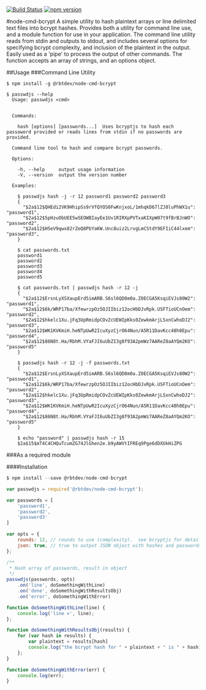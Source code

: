 [![Build Status](https://travis-ci.org/rbtdev/node-cmd-bcrypt.svg?branch=v0.0.9)](https://travis-ci.org/rbtdev/node-cmd-bcrypt)
[![npm version](https://badge.fury.io/js/%40rbtdev%2Fnode-cmd-bcrypt.svg)](https://badge.fury.io/js/%40rbtdev%2Fnode-cmd-bcrypt)

#node-cmd-bcrypt
A simple utility to hash plaintext arrays or line delimited text files into bcrypt hashes.  Provides both
a utility for command line use, and a module function for use in your application.
The command line utility reads from stdin and outputs to stdout, and includes several options for specifying
bcrypt complexity, and inclusion of the plaintext in the output. Easily used as a 'pipe' to process the 
output of other commands.  The function accepts an array of strings, and an options object.

##Usage
###Command Line Utility
```
$ npm install -g @rbtdev/node-cmd-bcrypt

$ passwdjs --help
  Usage: passwdjs <cmd>


  Commands:

    hash [options] [passwords...]  Uses bcryptjs to hash each passoword provided or reads lines from stdin if no passwords are provided.

  Command line tool to hash and compare bcrypt passwords.

  Options:

    -h, --help     output usage information
    -V, --version  output the version number

  Examples:

    $ passwdjs hash -j -r 12 password1 password2 password3 
    {
      "$2a$12$QHEdi2VK9HhipSs9rVfQYOS0FwKnjxoL/1mhqkD67lZJ0luPhWX1u": "password1",
      "$2a$12$5pHzuObUEE5wSEOWBIayEe1Uv1RIRXpPVTxaKIXpW07t9fBrBJnWO": "password2",
      "$2a$12$H5eV9qwx82rZeQ8PbYaKW.Unc8uiz2LrvgLmCStdY9EFIiC44lxem": "password3",
    }

    $ cat passwords.txt
    password1
    password2
    password3
    password4
    password5

    $ cat passwords.txt | passwdjs hash -r 12 -j
    {
      "$2a$12$ErsnLyXSXaupErd5imARB.S6sl6QD8m0a.Z0ECGA5KsqiEVJs80W2": "password1",
      "$2a$12$6k/WRP17ba/XfewrzpOz5OJIIbiz12ocHbDJvRpk.USFTioUCnOem": "password2",
      "$2a$12$hkelc1Xu.jFq3UpRmidpCOvZcUEWIpKks0ZewkmArjLSxnCwhoDJ2": "password3",
      "$2a$12$WK1KVKmiH.heNTpUwR2IcuXyzCjrO64Nun/A5R11DavKcc48h0Epu": "password4",
      "$2a$12$86N8t.Ha/RbhM.VYaFJI6uUbZI3g8f93A2pmWz7AAReZ8aAYQm2KO": "password5"
    }

    $ passwdjs hash -r 12 -j -f passwords.txt
    {
      "$2a$12$ErsnLyXSXaupErd5imARB.S6sl6QD8m0a.Z0ECGA5KsqiEVJs80W2": "password1",
      "$2a$12$6k/WRP17ba/XfewrzpOz5OJIIbiz12ocHbDJvRpk.USFTioUCnOem": "password2",
      "$2a$12$hkelc1Xu.jFq3UpRmidpCOvZcUEWIpKks0ZewkmArjLSxnCwhoDJ2": "password3",
      "$2a$12$WK1KVKmiH.heNTpUwR2IcuXyzCjrO64Nun/A5R11DavKcc48h0Epu": "password4",
      "$2a$12$86N8t.Ha/RbhM.VYaFJI6uUbZI3g8f93A2pmWz7AAReZ8aAYQm2KO": "password5"
    }

    $ echo "password" | passwdjs hash -r 15
    $2a$15$mT4C4CHQuTcumZG74JlGhen2e.b9yAWVtIFREq9Pge6dDXUkHiZPG
```
###As a required module

####Installation
```js
$ npm install --save @rbtdev/node-cmd-bcrypt
```

```js
var passwdjs = require('@rbtdev/node-cmd-bcrypt');

var passwords = [
    'password1',
    'password2',
    'password3'
]

var opts = {
    rounds: 12, // rounds to use (complexity).  see bcryptjs for details. 
    json: true, // true to output JSON object with hashes and passwords
};

/**
 * Hash array of passwords, result in object
 */
passwdjs(passwords, opts)
    .on('line', doSomethingWithLine)
    .on('done', doSomethingWithResultsObj)
    .on('error', doSomethingWithError)

function doSomethingWithLine(line) {
    console.log('line =', line);
};

function doSomethingWithResultsObj(results) {
    for (var hash in results) {
        var plaintext = results[hash]
        console.log("the bcrypt hash for " + plaintext + " is " + hash);
    };
}

function doSomethingWithError(err) {
    console.log(err);
}
```

